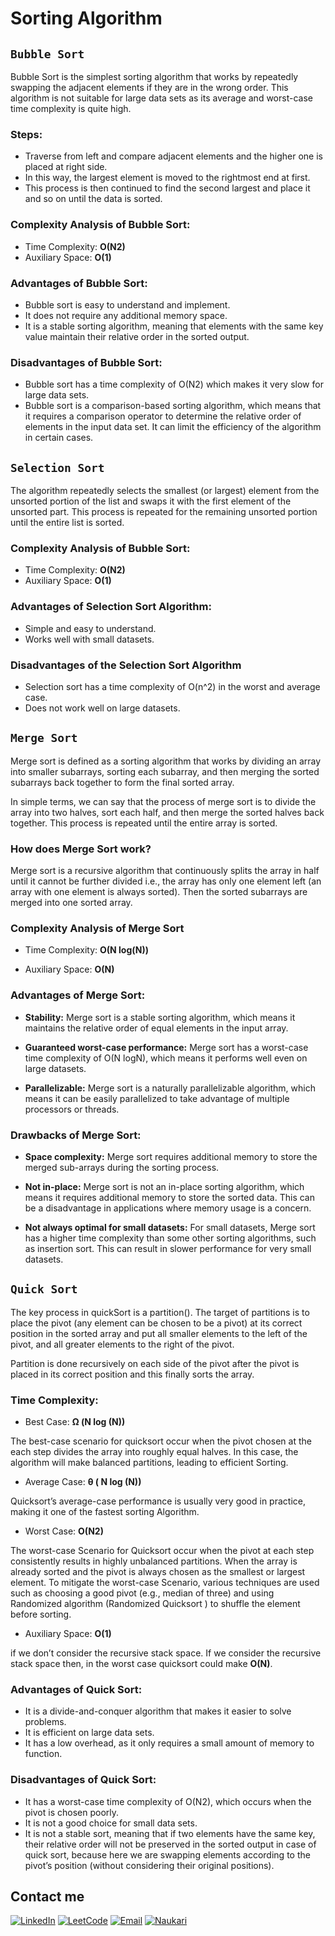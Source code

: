 # Sorting Algorithm

## **`Bubble Sort`**

Bubble Sort is the simplest sorting algorithm that works by repeatedly swapping the adjacent elements if they are in the wrong order. This algorithm is not suitable for large data sets as its average and worst-case time complexity is quite high.

### Steps:

- Traverse from left and compare adjacent elements and the higher one is placed at right side.
- In this way, the largest element is moved to the rightmost end at first.
- This process is then continued to find the second largest and place it and so on until the data is sorted.

### Complexity Analysis of Bubble Sort:

- Time Complexity: **O(N2)**
- Auxiliary Space: **O(1)**

### Advantages of Bubble Sort:

- Bubble sort is easy to understand and implement.
- It does not require any additional memory space.
- It is a stable sorting algorithm, meaning that elements with the same key value maintain their relative order in the sorted output.

### Disadvantages of Bubble Sort:

- Bubble sort has a time complexity of O(N2) which makes it very slow for large data sets.
- Bubble sort is a comparison-based sorting algorithm, which means that it requires a comparison operator to determine the relative order of elements in the input data set. It can limit the efficiency of the algorithm in certain cases.

## **`Selection Sort`**

The algorithm repeatedly selects the smallest (or largest) element from the unsorted portion of the list and swaps it with the first element of the unsorted part. This process is repeated for the remaining unsorted portion until the entire list is sorted.

### Complexity Analysis of Bubble Sort:

- Time Complexity: **O(N2)**
- Auxiliary Space: **O(1)**

### Advantages of Selection Sort Algorithm:

- Simple and easy to understand.
- Works well with small datasets.

### Disadvantages of the Selection Sort Algorithm

- Selection sort has a time complexity of O(n^2) in the worst and average case.
- Does not work well on large datasets.

## **`Merge Sort`**

Merge sort is defined as a sorting algorithm that works by dividing an array into smaller subarrays, sorting each subarray, and then merging the sorted subarrays back together to form the final sorted array.

In simple terms, we can say that the process of merge sort is to divide the array into two halves, sort each half, and then merge the sorted halves back together. This process is repeated until the entire array is sorted.

### How does Merge Sort work?

Merge sort is a recursive algorithm that continuously splits the array in half until it cannot be further divided i.e., the array has only one element left (an array with one element is always sorted). Then the sorted subarrays are merged into one sorted array.

### Complexity Analysis of Merge Sort

- Time Complexity: **O(N log(N))**

- Auxiliary Space: **O(N)**

### Advantages of Merge Sort:

- **Stability:** Merge sort is a stable sorting algorithm, which means it maintains the relative order of equal elements in the input array.

- **Guaranteed worst-case performance:**
  Merge sort has a worst-case time complexity of O(N logN), which means it performs well even on large datasets.

- **Parallelizable:**
  Merge sort is a naturally parallelizable algorithm, which means it can be easily parallelized to take advantage of multiple processors or threads.

### Drawbacks of Merge Sort:

- **Space complexity:**
  Merge sort requires additional memory to store the merged sub-arrays during the sorting process.

- **Not in-place:**
  Merge sort is not an in-place sorting algorithm, which means it requires additional memory to store the sorted data. This can be a disadvantage in applications where memory usage is a concern.

- **Not always optimal for small datasets:** For small datasets, Merge sort has a higher time complexity than some other sorting algorithms, such as insertion sort. This can result in slower performance for very small datasets.

## **`Quick Sort`**

The key process in quickSort is a partition(). The target of partitions is to place the pivot (any element can be chosen to be a pivot) at its correct position in the sorted array and put all smaller elements to the left of the pivot, and all greater elements to the right of the pivot.

Partition is done recursively on each side of the pivot after the pivot is placed in its correct position and this finally sorts the array.

### Time Complexity:

- Best Case: **Ω (N log (N))**

The best-case scenario for quicksort occur when the pivot chosen at the each step divides the array into roughly equal halves.
In this case, the algorithm will make balanced partitions, leading to efficient Sorting.

- Average Case: **θ ( N log (N))**

Quicksort’s average-case performance is usually very good in practice, making it one of the fastest sorting Algorithm.

- Worst Case: **O(N2)**

The worst-case Scenario for Quicksort occur when the pivot at each step consistently results in highly unbalanced partitions. When the array is already sorted and the pivot is always chosen as the smallest or largest element. To mitigate the worst-case Scenario, various techniques are used such as choosing a good pivot (e.g., median of three) and using Randomized algorithm (Randomized Quicksort ) to shuffle the element before sorting.

- Auxiliary Space: **O(1)**

if we don’t consider the recursive stack space. If we consider the recursive stack space then, in the worst case quicksort could make **O(N)**.

### Advantages of Quick Sort:

- It is a divide-and-conquer algorithm that makes it easier to solve problems.
- It is efficient on large data sets.
- It has a low overhead, as it only requires a small amount of memory to function.

### Disadvantages of Quick Sort:

- It has a worst-case time complexity of O(N2), which occurs when the pivot is chosen poorly.
- It is not a good choice for small data sets.
- It is not a stable sort, meaning that if two elements have the same key, their relative order will not be preserved in the sorted output in case of quick sort, because here we are swapping elements according to the pivot’s position (without considering their original positions).

## Contact me

[![LinkedIn](https://img.shields.io/badge/LinkedIn-0077B5?style=for-the-badge&logo=linkedin&logoColor=white)](https://www.linkedin.com/in/akash-verma-09aug2000/) [![LeetCode](https://img.shields.io/badge/-LeetCode-FFA116?style=for-the-badge&logo=LeetCode&logoColor=black)](https://leetcode.com/Akash_Verma2000/) [![Email](https://img.shields.io/badge/Email-D14836?style=for-the-badge&logo=gmail&logoColor=white)](mailto:akash.verma217112@gmail.com)
[![Naukari](https://img.shields.io/badge/Naukri.com-0A66C2?style=for-the-badge&logo=Naukri.com&logoColor=white)](https://www.naukri.com/mnjuser/profile)
